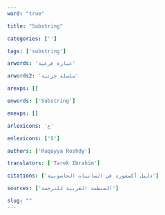 ```yaml
---
word: "true"

title: "Substring"

categories: ['']

tags: ['substring']

arwords: 'عبارة فرعية'

arwords2: 'سلسلة جزئية'

arexps: []

enwords: ['Substring']

enexps: []

arlexicons: 'ع'

enlexicons: ['S']

authors: ['Ruqayya Roshdy']

translators: ['Tarek Ibrahim']

citations: ['دليل أكسفورد في السانيات الحاسوبية']

sources: ['المنظمة العربية للترجمة']

slug: ""
---
```

